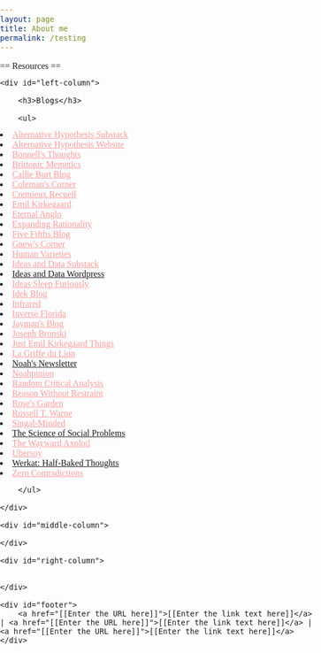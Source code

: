 ```yaml
---
layout: page
title: About me
permalink: /testing
---
```


<html>
<head>
<meta http-equiv="Content-Type" content="text/html; charset=utf-8" >
<title>The Ascendant Socratic Blog</title>
<meta name="description" content="[[Enter your site description here]]" >
<meta name="keywords" content="[[Enter 5 to 10 keywords or phrases separated by commas]]" >
<style>
/*** reset ***/
html, body, div, span, h1, h2, h3, p, a, img, strong, ol, ul, li { margin: 0; padding: 0; border: 0; outline: 0; font-weight: inherit; font-style: inherit; font-size: 100%;	font-family: inherit; vertical-align: baseline; }

img {border: 0;}

/*** universal ***/

a {color: blue; font-weight: bold; text-decoration: none;}
	a:hover {text-decoration: underline;}

p {line-height: 1.3em}
	
ul, ol {margin: 0 40px 0 20px; list-style-type: none}
	ul li {margin: 0 0 0.8em; line-height: 1.3em}

h1 {margin: 10px auto; max-width: 1000px; font-size: 2.4em}
h3 {margin: 20px 40px 10px 20px; padding: 20px 0 0 0; border-top: 2px solid black; font-size: 1.6em}

/** main **/

body {font-size: 85%; font-family: Arial, Helvetica, sans-serif; line-height: 1; background-color: #FFFFE0}

#header {width: 100%; float: left; padding: 10px 0; text-align: center;}
	#header h1#page-name {margin: 0; font-size: 1px; text-indent: -9999px}
	#header h2 {max-width: 1000px; margin: 20px auto 0; padding: 10px 0 0 0; border-top: 2px solid black; font-size: 1.8em}
	#header p {margin: 0 auto 10px auto; padding: 20px 0 ;  max-width: 1000px; text-align: left}
		#header p img {float: left; margin: 0 8px 8px 0; max-width: 200px}
	#header span {max-width: 1000px; font-size: 1.2em; margin: 0 auto; padding: 10px 0 0 0; display: block; border-top: 2px solid black; font-weight: bold; text-align: center; clear: both}

#left-column, #middle-column, #right-column {float: left; margin: 20px 0; }	
#left-column {width: 33%}
#middle-column {width: 33%} 
#right-column {width: 33%}

#footer {width: 100%; float: left; padding: 20px 0; text-align: center; font-size: 0.9em;}

</style>
</head>

<body>

== Resources ==
    
    <div id="left-column">

        <h3>Blogs</h3>
        
        <ul>

<li><a href="https://thealternativehypothesis.substack.com/archive" style="color: #ff9b9b;">Alternative Hypothesis Substack</a></li>
<li><a href="https://web.archive.org/web/20220531093112/https://thealternativehypothesis.org/index.php/about-the-alternative-hypothesis/" style="color: #ff9b9b;">Alternative Hypothesis Website</a></li>
<li><a href="https://destinygg.substack.com/" style="color: #ff9b9b;">Bonnell's Thoughts</a></li>
<li><a href="https://brittonicmemetics.wordpress.com/" style="color: #ff9b9b;">Brittonic Memetics</a></li>
<li><a href="https://callieburt.org/" style="color: #ff9b9b;">Callie Burt Blog</a></li>
<li><a href="https://colemanhughes.substack.com/" style="color: #ff9b9b;">Coleman's Corner</a></li>
<li><a href="https://www.cremieux.xyz/" style="color: #ff9b9b;">Cremieux Recueil</a></li>
<li><a href="https://front.emilkirkegaard.dk/" style="color: #ff9b9b;">Emil Kirkegaard</a></li>
<li><a href="https://eternalanglo.com/" style="color: #ff9b9b;">Eternal Anglo</a></li>
<li><a href="https://expandingrationality.substack.com/" style="color: #ff9b9b;">Expanding Rationality</a></li>
<li><a href="https://fivefifthsblog.substack.com/" style="color: #ff9b9b;">Five Fifths Blog</a></li>
<li><a href="https://gnew.substack.com/archive" style="color: #ff9b9b;">Gnew's Corner</a></li>
<li><a href="https://humanvarieties.org/" style="color: #ff9b9b;">Human Varieties</a></li>
<li><a href="https://seanlast.substack.com/archive" style="color: #ff9b9b;">Ideas and Data Substack</a></li>
<li><a href="https://ideasanddata.wordpress.com/">Ideas and Data Wordpress</a></li>
<li><a href="https://ideassleepfuriously.substack.com/" style="color: #ff9b9b;">Ideas Sleep Furiously</a></li>
<li><a href="https://medium.com/@Idek" style="color: #ff9b9b;">Idek Blog</a></li>
<li><a href="https://substack.com/@infrared" style="color: #ff9b9b;">Infrared</a></li>
<li><a href="https://inverseflorida.substack.com/" style="color: #ff9b9b;">Inverse Florida</a></li>
<li><a href="https://jaymans.wordpress.com/" style="color: #ff9b9b;">Jayman's Blog</a></li>
<li><a href="https://substack.com/@josephbronski" style="color: #ff9b9b;">Joseph Bronski</a></li>
<li><a href="https://kirkegaard.substack.com/" style="color: #ff9b9b;">Just Emil Kirkegaard Things</a></li>
<li><a href="http://www.lagriffedulion.f2s.com/index.html" style="color: #ff9b9b;">La Griffe du Lion</a></li>
<li><a href="https://noahcarl.substack.com/archive?sort=new">Noah's Newsletter</a></li>
<li><a href="https://www.noahpinion.blog/archive" style="color: #ff9b9b;">Noahpinion</a></li>
<li><a href="https://randomcriticalanalysis.com/" style="color: #ff9b9b;">Random Critical Analysis</a></li>
<li><a href="https://reasonwithoutrestraint.com/" style="color: #ff9b9b;">Reason Without Restraint</a></li>
<li><a href="https://rosewrist.substack.com/" style="color: #ff9b9b;">Rose's Garden</a></li>
<li><a href="https://russellwarne.com/" style="color: #ff9b9b;">Russell T. Warne</a></li>
<li><a href="https://jessesingal.substack.com/?utm_source=homepage_recommendations&utm_campaign=1111741" style="color: #ff9b9b;">Singal-Minded</a></li>
<li><a href="https://scienceofsocialproblems.com/blog/">The Science of Social Problems</a></li>
<li><a href="https://thewaywardaxolotl.blogspot.com/" style="color: #ff9b9b;">The Wayward Axolotl</a></li>
<li><a href="https://ubersoy.substack.com/" style="color: #ff9b9b;">Ubersoy</a></li>
<li><a href="https://werkat.substack.com/">Werkat: Half-Baked Thoughts</a></li>
<li><a href="https://zerocontradictions.net/" style="color: #ff9b9b;">Zero Contradictions</a></li>

        </ul>
        
    </div>
    
    <div id="middle-column">

    </div>
    
    <div id="right-column">
    

    </div>
    
    <div id="footer">
		<a href="[[Enter the URL here]]">[[Enter the link text here]]</a> | <a href="[[Enter the URL here]]">[[Enter the link text here]]</a> | <a href="[[Enter the URL here]]">[[Enter the link text here]]</a>
    </div>
    
</body>
</html>
